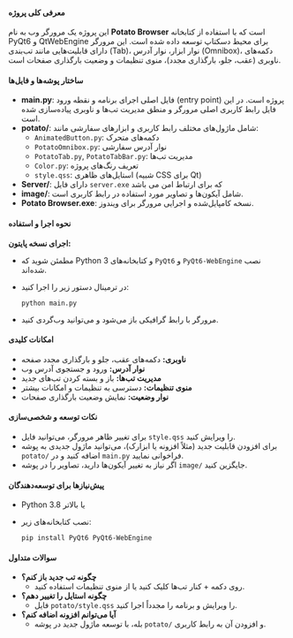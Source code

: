 #### معرفی کلی پروژه

این پروژه یک مرورگر وب به نام **Potato Browser** است که با استفاده از کتابخانه PyQt6 و QtWebEngine برای محیط دسکتاپ توسعه داده شده است. این مرورگر دارای قابلیت‌هایی مانند تب‌بندی (Tab)، نوار ابزار، نوار آدرس (Omnibox)، دکمه‌های ناوبری (عقب، جلو، بارگذاری مجدد)، منوی تنظیمات و وضعیت بارگذاری صفحات است.

#### ساختار پوشه‌ها و فایل‌ها

- **main.py**: فایل اصلی اجرای برنامه و نقطه ورود (entry point) پروژه است. در این فایل رابط کاربری اصلی مرورگر و منطق مدیریت تب‌ها و ناوبری پیاده‌سازی شده است.
- **potato/**: شامل ماژول‌های مختلف رابط کاربری و ابزارهای سفارشی مانند:
  - `AnimatedButton.py`: دکمه‌های متحرک
  - `PotatoOmnibox.py`: نوار آدرس سفارشی
  - `PotatoTab.py`, `PotatoTabBar.py`: مدیریت تب‌ها
  - `Color.py`: تعریف رنگ‌های پروژه
  - `style.qss`: استایل‌های ظاهری (شبیه CSS برای Qt)
- **Server/**: دارای فایل `server.exe` که برای ارتباط امن می باشد
- **image/**: شامل آیکون‌ها و تصاویر مورد استفاده در رابط کاربری است.
- **Potato Browser.exe**: نسخه کامپایل‌شده و اجرایی مرورگر برای ویندوز.

#### نحوه اجرا و استفاده

**اجرای نسخه پایتون:**

- مطمئن شوید که Python 3 و کتابخانه‌های `PyQt6` و `PyQt6-WebEngine` نصب شده‌اند.
- در ترمینال دستور زیر را اجرا کنید:

     ```
     python main.py
     ```
- مرورگر با رابط گرافیکی باز می‌شود و می‌توانید وب‌گردی کنید.

#### امکانات کلیدی

- **ناوبری:** دکمه‌های عقب، جلو و بارگذاری مجدد صفحه
- **نوار آدرس:** ورود و جستجوی آدرس وب
- **مدیریت تب‌ها:** باز و بسته کردن تب‌های جدید
- **منوی تنظیمات:** دسترسی به تنظیمات و امکانات بیشتر
- **نوار وضعیت:** نمایش وضعیت بارگذاری صفحات

#### نکات توسعه و شخصی‌سازی

- برای تغییر ظاهر مرورگر، می‌توانید فایل `style.qss` را ویرایش کنید.
- برای افزودن قابلیت جدید (مثلاً افزونه یا ابزارک)، می‌توانید ماژول جدیدی به پوشه `potato/` اضافه کنید و در `main.py` فراخوانی نمایید.
- اگر نیاز به تغییر آیکون‌ها دارید، تصاویر را در پوشه `image/` جایگزین کنید.

#### پیش‌نیازها برای توسعه‌دهندگان

- Python 3.8 یا بالاتر
- نصب کتابخانه‌های زیر:

  ```
  pip install PyQt6 PyQt6-WebEngine
  ```

#### سوالات متداول

- **چگونه تب جدید باز کنم؟**
  - روی دکمه + کنار تب‌ها کلیک کنید یا از منوی تنظیمات استفاده کنید.
- **چگونه استایل را تغییر دهم؟**
  - فایل `potato/style.qss` را ویرایش و برنامه را مجدداً اجرا کنید.
- **آیا می‌توانم افزونه اضافه کنم؟**
  - بله، با توسعه ماژول جدید در پوشه `potato/` و افزودن آن به رابط کاربری.
